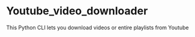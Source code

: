 # Youtube_video_downloader
This Python CLI lets you download videos or entire playlists from Youtube
